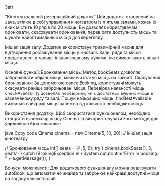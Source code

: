 Звіт 

"Кінотеатральний резерваційний додаток"
Цей додаток, створений на Java, втілює в собі управління кінотеатром із п'ятьма залами, кожен із яких містить 10 рядів по 20 місць. Він дозволяє користувачам бронювати, скасовувати бронювання, перевіряти доступність місць та шукати найоптимальніші місця для перегляду.

Ініціалізація залу:
Додаток використовує тривимірний масив для відтворення розташування місць у кінозалі. Зали, ряди та місця представлені в масиві, ініціалізованому нулями, які символізують вільні місця.

Основні функції:
Бронювання місць: Метод bookSeats дозволяє забронювати обрані місця, міняючи статус місць на зайняті.
Скасування бронювання: За допомогою cancelBooking, користувачі можуть скасувати раніше заброньовані місця.
Перевірка наявності місць: checkAvailability дозволяє перевірити, чи є достатньо вільних місць в зазначеному ряду та залі.
Пошук найкращих місць: findBestAvailable визначає найкращі місця залежно від кількості необхідних місць.

Використання додатку:
Щоб скористатися функціоналом, необхідно створити екземпляр класу Cinema та використовувати його методи для управління бронюванням:

java
Copy code
Cinema cinema = new Cinema(5, 10, 20); // ініціалізація кінотеатру

// Бронювання місць
int[] seats = {4, 5, 6};
try {
    cinema.bookSeats(1, 3, seats);
} catch (BookingException e) {
    System.out.println("Error in booking: " + e.getMessage());
}

Бонусні можливості:
Для додаткового функціоналу можна реалізувати autoBook, що автоматично знайде та забронює найкращі доступні місця на задану кількість осіб.